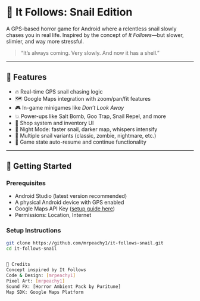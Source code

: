 # 🐌 It Follows: Snail Edition

A GPS-based horror game for Android where a relentless snail slowly chases you in real life. Inspired by the concept of *It Follows*—but slower, slimier, and way more stressful.

> “It’s always coming. Very slowly. And now it has a shell.”

---

## 📱 Features

- 🔥 Real-time GPS snail chasing logic  
- 🗺️ Google Maps integration with zoom/pan/fit features  
- 🎮 In-game minigames like *Don’t Look Away*  
- 💥 Power-ups like Salt Bomb, Goo Trap, Snail Repel, and more  
- 🛒 Shop system and inventory UI  
- 🌙 Night Mode: faster snail, darker map, whispers intensify  
- 🧟 Multiple snail variants (classic, zombie, nightmare, etc.)  
- 💾 Game state auto-resume and continue functionality

---

## 🚀 Getting Started

### Prerequisites

- Android Studio (latest version recommended)  
- A physical Android device with GPS enabled  
- Google Maps API Key ([setup guide here](https://developers.google.com/maps/documentation/android-sdk/start))  
- Permissions: Location, Internet

### Setup Instructions

```bash
git clone https://github.com/mrpeachy1/it-follows-snail.git
cd it-follows-snail


🧙 Credits
Concept inspired by It Follows
Code & Design: [mrpeachy1]
Pixel Art: [mrpeachy1]
Sound FX: [Horror Ambient Pack by Puritune]
Map SDK: Google Maps Platform
